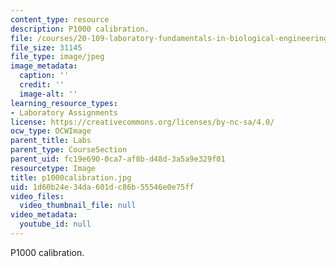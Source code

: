 ```yaml
---
content_type: resource
description: P1000 calibration.
file: /courses/20-109-laboratory-fundamentals-in-biological-engineering-fall-2007/1d60b24e34da601dc86b55546e0e75ff_p1000calibration.jpg
file_size: 31145
file_type: image/jpeg
image_metadata:
  caption: ''
  credit: ''
  image-alt: ''
learning_resource_types:
- Laboratory Assignments
license: https://creativecommons.org/licenses/by-nc-sa/4.0/
ocw_type: OCWImage
parent_title: Labs
parent_type: CourseSection
parent_uid: fc19e690-0ca7-af8b-d48d-3a5a9e329f01
resourcetype: Image
title: p1000calibration.jpg
uid: 1d60b24e-34da-601d-c86b-55546e0e75ff
video_files:
  video_thumbnail_file: null
video_metadata:
  youtube_id: null
---
```

P1000 calibration.
